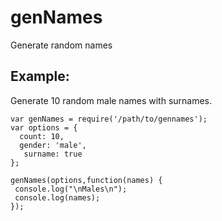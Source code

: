 # genNames
Generate random names



## Example:

Generate 10 random male names with surnames.

    var genNames = require('/path/to/gennames');
    var options = {
      count: 10,
      gender: 'male',
       surname: true
    };

    genNames(options,function(names) {
     console.log("\nMales\n");
     console.log(names);
    });
